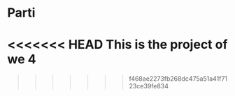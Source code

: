# Parti
<<<<<<< HEAD
This is the project of we 4
=======
>>>>>>> f468ae2273fb268dc475a51a41f7123ce39fe834
